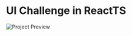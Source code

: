 # UI Challenge in ReactTS

![Project Preview](https://socialify.git.ci/Ashley-Blu/8.2-UI-react-challenge/image?language=1&name=1&owner=1&stargazers=1&theme=Dark)
